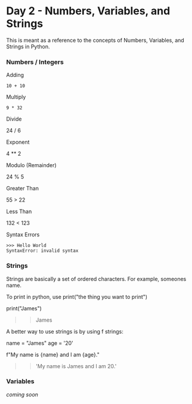 # Day 2 - Numbers, Variables, and Strings
This is meant as a reference to the concepts of Numbers, Variables, and Strings in Python.

### Numbers / Integers 

Adding
```
10 + 10
```
Multiply
```
9 * 32
```
Divide

24 / 6

Exponent 

4 ** 2

Modulo (Remainder)

24 % 5

Greater Than

55 > 22

Less Than

132 < 123


Syntax Errors
```
>>> Hello World
SyntaxError: invalid syntax
```


### Strings
Strings are basically a set of ordered characters. For example, someones name.

To print in python, use print("the thing you want to print") 

print("James")
>>James

A better way to use strings is by using f strings:

name = "James" 
age = '20'

f"My name is {name} and I am {age}."
>>'My name is James and I am 20.'



### Variables
_coming soon_
